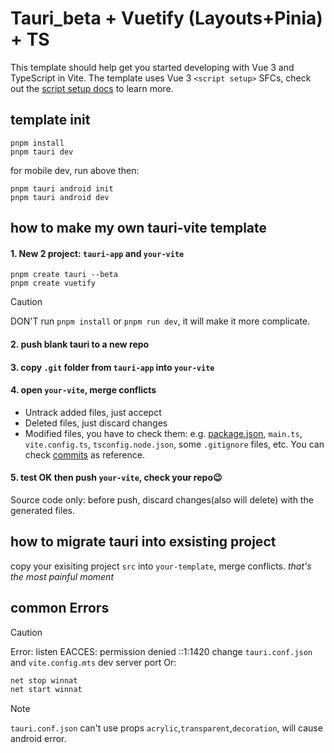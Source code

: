 # Tauri_beta + Vuetify (Layouts+Pinia) + TS

This template should help get you started developing with Vue 3 and TypeScript in Vite. The template uses Vue 3 `<script setup>` SFCs, check out the [script setup docs](https://v3.vuejs.org/api/sfc-script-setup.html#sfc-script-setup) to learn more.

## template init
```
pnpm install
pnpm tauri dev
```
for mobile dev, run above then:
```
pnpm tauri android init
pnpm tauri android dev
```

## how to make my own tauri-vite template
#### 1. New 2 project: `tauri-app` and `your-vite`
```
pnpm create tauri --beta
pnpm create vuetify
```
>[!CAUTION]
> DON'T run `pnpm install` or `pnpm run dev`, it will make it more complicate.

#### 2. push blank tauri to a new repo
#### 3. copy `.git` folder from `tauri-app` into `your-vite`
#### 4. open `your-vite`, merge conflicts
- Untrack added files, just accepct
- Deleted files, just discard changes
- Modified files, you have to check them:
e.g. [package.json](https://github.com/AClon314/tauri-vuetify-template/blob/main/package.json#L3-L9), `main.ts`, `vite.config.ts`, `tsconfig.node.json`, some `.gitignore` files, etc. You can check [commits](https://github.com/AClon314/tauri-vuetify-template/commit/f42cf178d1cb683155a1f5186f0fdd807103d58c) as reference.
#### 5. test OK **then** push `your-vite`, check your repo😉
Source code only: before push, discard changes(also will delete) with the generated files.

## how to migrate tauri into exsisting project
copy your exisiting project `src` into `your-template`, merge conflicts.
_that's the most painful moment_

## common Errors
>[!CAUTION] 
> Error: listen EACCES: permission denied ::1:1420
> change `tauri.conf.json` and `vite.config.mts` dev server port
> Or:
```bat
net stop winnat
net start winnat
```

>[!NOTE] 
> `tauri.conf.json` can't use props `acrylic`,`transparent`,`decoration`, will cause android error.